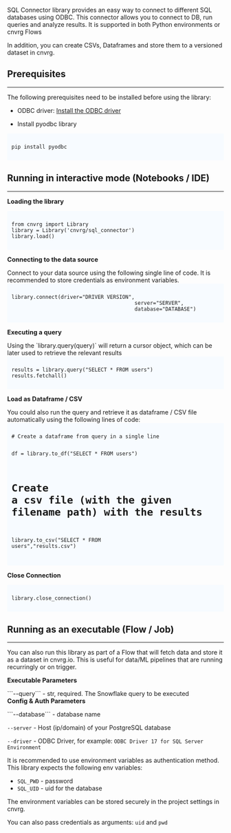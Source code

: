 SQL Connector library provides an easy way to connect to different SQL databases using ODBC. 
This connector allows you to connect to DB, run queries and analyze results. It is supported in both Python environments or cnvrg Flows

In addition, you can create CSVs, Dataframes and store them to a versioned dataset in cnvrg. 

## Prerequisites
---
The following prerequisites need to be installed before using the library:<br>
* ODBC driver: [Install the ODBC driver](https://docs.microsoft.com/en-us/sql/connect/odbc/linux-mac/installing-the-microsoft-odbc-driver-for-sql-server?view=sql-server-ver15)

* Install pyodbc library<br>
<div style="background:#f7fbff; font-size:14px; padding:10px 10px 10px 10px;"><pre><code class='python'>pip install pyodbc</code></pre></div>


## Running in interactive mode (Notebooks / IDE)
---
<div style='font-size:0.9rem; font-weight:bold;'>Loading the library</div>
<p></p>
<div style="background:#f7fbff; font-size:14px; padding:10px 10px 10px 10px;"><pre><code class='python'>from cnvrg import Library
library = Library('cnvrg/sql_connector')
library.load()</code></pre></div>
<p></p>
<div style='font-size:0.9rem; font-weight:bold;'>Connecting to the data source</div>
<p></p>
Connect to your data source using the following single line of code. It is recommended to store 
credentials as environment variables.

<div style="background:#f7fbff; font-size:14px; padding:10px 10px 10px 10px;">
<pre><code class='python'>library.connect(driver="DRIVER VERSION",
                                        server="SERVER", 
                                        database="DATABASE")</code></code></pre></div>
<p></p>
<div style='font-size:0.9rem; font-weight:bold;'>Executing a query</div>
<p></p>
Using the `library.query(query)` will return a cursor object, which can be later used to retrieve the relevant results

<div style="background:#f7fbff; font-size:14px; padding:10px 10px 10px 10px;">
<pre><code class='python'>results = library.query("SELECT * FROM users")
results.fetchall()</code></pre></div>
<p></p>
<div style='font-size:0.9rem; font-weight:bold;'>Load as Dataframe / CSV</div>
<p></p>
You could also run the query and retrieve it as dataframe / CSV file automatically using the following lines of code:
<div style="background:#f7fbff; font-size:14px; padding:10px 10px 10px 10px;">
<pre><code class='python'># Create a dataframe from query in a single line

df = library.to_df("SELECT * FROM users")

# Create a csv file (with the given filename path) with the results

library.to_csv("SELECT * FROM users","results.csv")</code></pre></div>
<p></p>
<div style='font-size:0.9rem; font-weight:bold;'>Close Connection</div>
<p></p>
<div style="background:#f7fbff; font-size:14px; padding:10px 10px 10px 10px;">
<pre>
<code class='python'>library.close_connection()</code></pre></div>

## Running as an executable (Flow / Job)
---
You can also run this library as part of a Flow that will fetch data and store it as a 
dataset in cnvrg.io. This is useful for data/ML pipelines that are running recurringly or on trigger.

<div style='font-size:0.9rem; font-weight:bold;'>Executable Parameters</div>
<p></p>
```--query``` - str, required. The Snowflake query to be executed

<div style='font-size:0.9rem; font-weight:bold;'>Config & Auth Parameters</div>
<p></p>
```--database``` - database name 

```--server``` - Host (ip/domain) of your PostgreSQL database

```--driver``` - ODBC Driver, for example: `ODBC Driver 17 for SQL Server Environment` 

<p></p>
It is recommended to use environment variables as authentication method. This library expects the following env variables:

* `SQL_PWD` - password
* `SQL_UID` - uid for the database

The environment variables can be stored securely in the project settings in cnvrg. 

You can also pass credentials as arguments: `uid` and `pwd`


